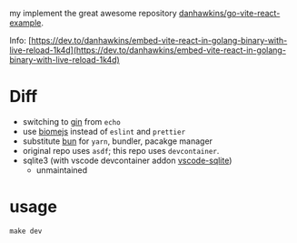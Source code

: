 my implement the great awesome repository [danhawkins/go-vite-react-example](https://github.com/danhawkins/go-vite-react-example/tree/main). 

Info: [https://dev.to/danhawkins/embed-vite-react-in-golang-binary-with-live-reload-1k4d](https://dev.to/danhawkins/embed-vite-react-in-golang-binary-with-live-reload-1k4d)

# Diff

- switching to [gin](https://gin-gonic.com/) from `echo`
- use [biomejs](https://biomejs.dev/) instead of `eslint` and `prettier`
- substitute [bun](https://bun.sh/) for `yarn`, bundler, pacakge manager
- original repo uses `asdf`; this repo uses `devcontainer`.
- sqlite3 (with vscode devcontainer addon [vscode-sqlite](https://github.com/AlexCovizzi/vscode-sqlite))
  - unmaintained

# usage
`make dev`